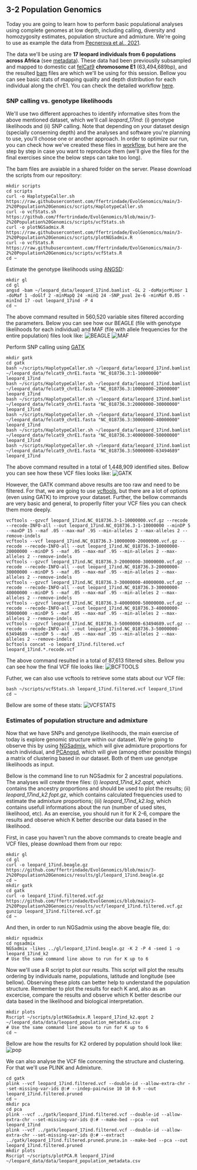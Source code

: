 ## 3-2 Population Genomics
Today you are going to learn how to perform basic populational analyses using complete genomes at low depth, including calling, diversity and homozygosity estimates, population structure and admixture. We're going to use as example the data from [Pecnerova et al., 2021](https://doi.org/10.1016/j.cub.2021.01.064).

The data we'll be using are **17 leopard individuals from 6 populations across Africa** (see [metadata](https://github.com/ffertrindade/EvolGenomics/blob/main/3-2%20Population%20Genomics/data/leopard_17ind_metadata.csv)). These data had been previouslly subsampled and mapped to domestic cat [felCat9](https://www.ncbi.nlm.nih.gov/assembly/GCF_000181335.3) **chromosome E1** (63,494,689bp), and the resulted [bam](https://github.com/ffertrindade/EvolGenomics/blob/main/3-2%20Population%20Genomics/data/leopard_17ind.bamlist) files are which we'll be using for this session. Bellow you can see basic stats of mapping quality and depth distribution for each individual along the chrE1. You can check the detailed workflow [here](https://github.com/ffertrindade/EvolGenomics/blob/main/3-2%20Population%20Genomics/workflows/mapping/snakefile).

### SNP calling vs. genotype likelihoods
We'll use two different approaches to identify informative sites from the above mentioned dataset, which we'll call *leopard_17ind*: (i) genotype likelihoods and (ii) SNP calling. Note that depending on your dataset design (specially conserning depth) and the analyses and software you're planning to use, you'll choose one or another approach. In order to optimize our run, you can check how we've created these files in [workflow](https://github.com/ffertrindade/EvolGenomics/blob/main/3-2%20Population%20Genomics/workflows/calling/snakefile), but here are the step by step in case you want to reproduce them (we'll give the files for the final exercises since the below steps can take too long).

The bam files are avaiable in a shared folder on the server. Please download the scripts from our repository:
```
mkdir scripts
cd scripts
curl -o HaplotypeCaller.sh https://raw.githubusercontent.com/ffertrindade/EvolGenomics/main/3-2%20Population%20Genomics/scripts/HaplotypeCaller.sh
curl -o vcfStats.sh https://github.com/ffertrindade/EvolGenomics/blob/main/3-2%20Population%20Genomics/scripts/vcfStats.sh
curl -o plotNGSadmix.R https://raw.githubusercontent.com/ffertrindade/EvolGenomics/main/3-2%20Population%20Genomics/scripts/plotNGSadmix.R
curl -o vcfStats.R https://raw.githubusercontent.com/ffertrindade/EvolGenomics/main/3-2%20Population%20Genomics/scripts/vcfStats.R
cd ~
```

Estimate the genotype likelihoods using [ANGSD](http://www.popgen.dk/angsd/index.php/ANGSD):
```
mkdir gl
cd gl
angsd -bam ~/leopard_data/leopard_17ind.bamlist -GL 2 -doMajorMinor 1 -doMaf 1 -doGlf 2 -minMapQ 24 -minQ 24 -SNP_pval 2e-6 -minMaf 0.05 -minInd 17 -out leopard_17ind -P 4
cd ~
```
The above command resulted in 560,520 variable sites filtered according the parameters. Below you can see how our BEAGLE (file with genotype likelihoods for each individual) and MAF (file with allele frequencies for the entire population) files look like:
![BEAGLE](https://github.com/ffertrindade/EvolGenomics/blob/main/3-2%20Population%20Genomics/results/gl/file_beagle.PNG)
![MAF](https://github.com/ffertrindade/EvolGenomics/blob/main/3-2%20Population%20Genomics/results/gl/file_maf.PNG)

Perform SNP calling using [GATK](https://gatk.broadinstitute.org/hc/en-us)
```
mkdir gatk
cd gatk
bash ~/scripts/HaplotypeCaller.sh ~/leopard_data/leopard_17ind.bamlist ~/leopard_data/felcat9_chrE1.fasta "NC_018736.3:1-10000000" leopard_17ind
bash ~/scripts/HaplotypeCaller.sh ~/leopard_data/leopard_17ind.bamlist ~/leopard_data/felcat9_chrE1.fasta "NC_018736.3:10000000-20000000" leopard_17ind
bash ~/scripts/HaplotypeCaller.sh ~/leopard_data/leopard_17ind.bamlist ~/leopard_data/felcat9_chrE1.fasta "NC_018736.3:20000000-30000000" leopard_17ind
bash ~/scripts/HaplotypeCaller.sh ~/leopard_data/leopard_17ind.bamlist ~/leopard_data/felcat9_chrE1.fasta "NC_018736.3:30000000-40000000" leopard_17ind
bash ~/scripts/HaplotypeCaller.sh ~/leopard_data/leopard_17ind.bamlist ~/leopard_data/felcat9_chrE1.fasta "NC_018736.3:40000000-50000000" leopard_17ind
bash ~/scripts/HaplotypeCaller.sh ~/leopard_data/leopard_17ind.bamlist ~/leopard_data/felcat9_chrE1.fasta "NC_018736.3:50000000-63494689" leopard_17ind
```
The above command resulted in a total of 1,448,909 identified sites. Bellow you can see how these VCF files looks like:
![GATK](https://github.com/ffertrindade/EvolGenomics/blob/main/3-2%20Population%20Genomics/results/vcf/leopard_17ind.NC_018736.3-20000000-30000000.vcf.gz.PNG)

However, the GATK command above results are too raw and need to be filtered. For that, we are going to use [vcftools](http://vcftools.sourceforge.net/man_latest.html), but there are a lot of options (even using GATK) to improve your dataset. Further, the bellow commands are very basic and general, to properlly filter your VCF files you can check them more deeply.
```
vcftools --gzvcf leopard_17ind.NC_018736.3-1-10000000.vcf.gz --recode --recode-INFO-all --out leopard_17ind.NC_018736.3-1-10000000 --minDP 5 --maxDP 15 --maf .05 --max-maf .95 --min-alleles 2 --max-alleles 2 --remove-indels
vcftools --vcf leopard_17ind.NC_018736.3-10000000-20000000.vcf.gz --recode --recode-INFO-all --out leopard_17ind.NC_018736.3-10000000-20000000 --minDP 5 --maf .05 --max-maf .95 --min-alleles 2 --max-alleles 2 --remove-indels
vcftools --gzvcf leopard_17ind.NC_018736.3-20000000-30000000.vcf.gz --recode --recode-INFO-all --out leopard_17ind.NC_018736.3-20000000-30000000 --minDP 5 --maf .05 --max-maf .95 --min-alleles 2 --max-alleles 2 --remove-indels
vcftools --gzvcf leopard_17ind.NC_018736.3-30000000-40000000.vcf.gz --recode --recode-INFO-all --out leopard_17ind.NC_018736.3-30000000-40000000 --minDP 5 --maf .05 --max-maf .95 --min-alleles 2 --max-alleles 2 --remove-indels
vcftools --gzvcf leopard_17ind.NC_018736.3-40000000-50000000.vcf.gz --recode --recode-INFO-all --out leopard_17ind.NC_018736.3-40000000-50000000 --minDP 5 --maf .05 --max-maf .95 --min-alleles 2 --max-alleles 2 --remove-indels
vcftools --gzvcf leopard_17ind.NC_018736.3-50000000-63494689.vcf.gz --recode --recode-INFO-all --out leopard_17ind.NC_018736.3-50000000-63494689 --minDP 5 --maf .05 --max-maf .95 --min-alleles 2 --max-alleles 2 --remove-indels
bcftools concat -o leopard_17ind.filtered.vcf leopard_17ind.*.recode.vcf
```
The above command resulted in a total of 87,613 filtered sites. Bellow you can see how the final VCF file looks like:
![BCFTOOLS](https://github.com/ffertrindade/EvolGenomics/blob/main/3-2%20Population%20Genomics/results/vcf/leopard_17ind.filtered.vcf.PNG)

Futher, we can also use vcftools to retrieve some stats about our VCF file:
```
bash ~/scripts/vcfStats.sh leopard_17ind.filtered.vcf leopard_17ind
cd ~
```
Bellow are some of these stats:
![VCFSTATS]()

### Estimates of population structure and admixture
Now that we have SNPs and genotype likelihoods, the main exercise of today is explore genomic structure within our dataset. We're going to observe this by using [NGSadmix](http://www.popgen.dk/software/index.php/NgsAdmix), which will give admixture proportions for each individual, and [PCAngsd](http://www.popgen.dk/software/index.php/PCAngsd), which will give (among other possible things) a matrix of clustering based in our dataset. Both of them use genotype likelihoods as input. 

Bellow is the command line to run NGSadmix for 2 ancestral populations. The analyses will create three files: (i) *leopard_17ind_k2.qopt*, which contains the ancestry proportions and should be used to plot the results; (ii) *leopard_17ind_k2.fopt.gz*, which contains calculated frequencies used to estimate the admixture proportions; (iii) *leopard_17ind_k2.log*, which contains usefull informations about the run (number of used sites, likelihood, etc). As an exercise, you should run it for K 2-6, compare the results and observe which K better describe our data based in the likelihood.

First, in case you haven't run the above commands to create beagle and VCF files, please download them from our repo:
```
mkdir gl
cd gl
curl -o leopard_17ind.beagle.gz https://github.com/ffertrindade/EvolGenomics/blob/main/3-2%20Population%20Genomics/results/gl/leopard_17ind.beagle.gz
cd ~
mkdir gatk
cd gatk
curl -o leopard_17ind.filtered.vcf.gz https://github.com/ffertrindade/EvolGenomics/blob/main/3-2%20Population%20Genomics/results/vcf/leopard_17ind.filtered.vcf.gz
gunzip leopard_17ind.filtered.vcf.gz
cd ~
```

And then, in order to run NGSadmix using the above beagle file, do:
```
mkdir ngsadmix
cd ngsadmix
NGSadmix -likes ../gl/leopard_17ind.beagle.gz -K 2 -P 4 -seed 1 -o leopard_17ind_k2
# Use the same command line above to run for K up to 6
```

Now we'll use a R script to plot our results. This script will plot the results ordering by individuals name, populations, latitude and longitude (see bellow). Observing these plots can better help to understand the population structure. Remember to plot the results for each K and, also as an excercise, compare the results and observe which K better describe our data based in the likelihood and biological interpretation. 
```
mkdir plots
Rscript ~/scripts/plotNGSadmix.R leopard_17ind_k2.qopt 2 ~/leopard_data/data/leopard_population_metadata.csv 
# Use the same command line above to run for K up to 6
cd ~
```
Bellow are how the results for K2 ordered by population should look like:
![pop](https://github.com/ffertrindade/EvolGenomics/blob/main/3-2%20Population%20Genomics/results/ngsadmix/plots/leopard_17ind_k2.ordp.png)

We can also analyse the VCF file concerning the structure and clustering. For that we'll use PLINK and Admixture.

```
cd gatk
plink --vcf leopard_17ind.filtered.vcf --double-id --allow-extra-chr --set-missing-var-ids @:# --indep-pairwise 10 10 0.9 --out leopard_17ind.filtered.pruned
cd ~
mkdir pca
cd pca
plink --vcf ../gatk/leopard_17ind.filtered.vcf --double-id --allow-extra-chr --set-missing-var-ids @:# --make-bed --pca --out leopard_17ind
plink --vcf ../gatk/leopard_17ind.filtered.vcf --double-id --allow-extra-chr --set-missing-var-ids @:# --extract ../gatk/leopard_17ind.filtered.pruned.prune.in --make-bed --pca --out leopard_17ind.filtered.pruned
mkdir plots
Rscript ~/scripts/plotPCA.R leopard_17ind ~/leopard_data/data/leopard_population_metadata.csv
```